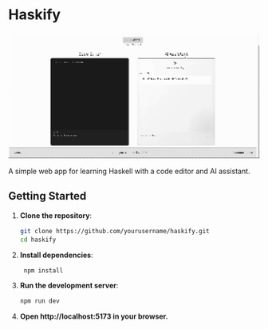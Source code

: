 # Haskify

<div align="center">
  <img src="https://github.com/Ahmadkhdeir/haskify/blob/main/demo.gif?raw=true" width="600"/>
</div>

A simple web app for learning Haskell with a code editor and AI assistant.

## Getting Started

1. **Clone the repository**:
   ```bash
   git clone https://github.com/yourusername/haskify.git
   cd haskify
2. **Install dependencies**:
   ```bash
    npm install
3. **Run the development server**:
    ```bash
    npm run dev
4. **Open http://localhost:5173 in your browser.**